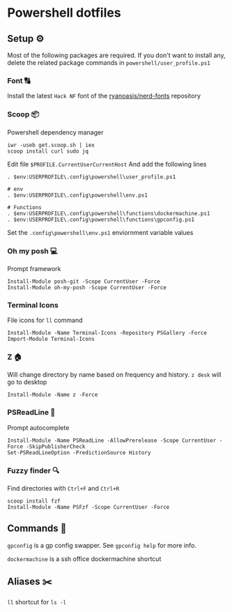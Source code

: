 # Powershell dotfiles
## Setup ⚙
Most of the following packages are required. If you don't want to install any, delete the related package commands in `powershell/user_profile.ps1`

### Font 🔠
Install the latest `Hack NF` font of the [ryanoasis/nerd-fonts](https://github.com/ryanoasis/nerd-fonts) repository


### Scoop 📦
Powershell dependency manager
```
iwr -useb get.scoop.sh | iex
scoop install curl sudo jq
```

Edit file `$PROFILE.CurrentUserCurrentHost`
And add the following lines
```
. $env:USERPROFILE\.config\powershell\user_profile.ps1

# env
. $env:USERPROFILE\.config\powershell\env.ps1

# Functions
. $env:USERPROFILE\.config\powershell\functions\dockermachine.ps1
. $env:USERPROFILE\.config\powershell\functions\gpconfig.ps1
```

Set the `.config\powershell\env.ps1` enviornment variable values

### Oh my posh 💻
Prompt framework
```
Install-Module posh-git -Scope CurrentUser -Force
Install-Module oh-my-posh -Scope CurrentUser -Force
```

### Terminal Icons
File icons for `ll` command
```
Install-Module -Name Terminal-Icons -Repository PSGallery -Force
Import-Module Terminal-Icons
```

### Z 🏠
Will change directory by name based on frequency and history. `z desk` will go to desktop

```
Install-Module -Name z -Force
```

### PSReadLine 🔮
Prompt autocomplete

```
Install-Module -Name PSReadLine -AllowPrerelease -Scope CurrentUser -Force -SkipPublisherCheck
Set-PSReadLineOption -PredictionSource History
```

### Fuzzy finder 🔍
Find directories with `Ctrl+F` and `Ctrl+R`
```
scoop install fzf
Install-Module -Name PSFzf -Scope CurrentUser -Force
```

## Commands 🤖
`gpconfig` is a gp config swapper. See `gpconfig help` for more info.

`dockermachine` is a ssh office dockermachine shortcut

## Aliases ✂️
`ll` shortcut for `ls -l`
